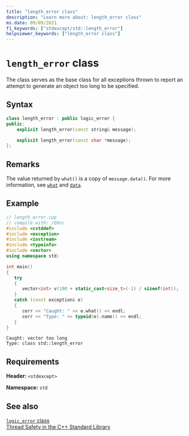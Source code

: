 ```yaml
---
title: "length_error class"
description: "Learn more about: length_error class"
ms.date: 09/09/2021
f1_keywords: ["stdexcept/std::length_error"]
helpviewer_keywords: ["length_error class"]
---
```

# `length_error` class

The class serves as the base class for all exceptions thrown to report an attempt to generate an object too long to be specified.

## Syntax

```cpp
class length_error : public logic_error {
public:
    explicit length_error(const string& message);

    explicit length_error(const char *message);
};
```

## Remarks

The value returned by `what()` is a copy of `message.data()`. For more information, see [`what`](exception-class.md) and [`data`](basic-string-class.md#data).

## Example

```cpp
// length_error.cpp
// compile with: /EHsc
#include <cstddef>
#include <exception>
#include <iostream>
#include <typeinfo>
#include <vector>
using namespace std;

int main()
{
   try
   {
      vector<int> v(100 + static_cast<size_t>(-1) / sizeof(int));
   }
   catch (const exception& e)
   {
      cerr << "Caught: " << e.what() << endl;
      cerr << "Type: " << typeid(e).name() << endl;
   }
}
```

```Output
Caught: vector too long
Type: class std::length_error
```

## Requirements

**Header:** `<stdexcept>`

**Namespace:** `std`

## See also

[`logic_error` class](logic-error-class.md)\
[Thread Safety in the C++ Standard Library](thread-safety-in-the-cpp-standard-library.md)
